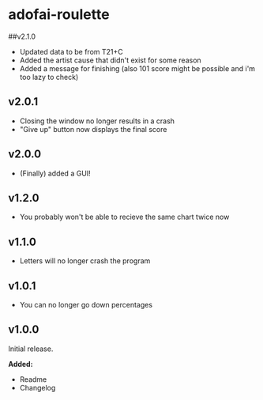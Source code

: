 # adofai-roulette

##v2.1.0

- Updated data to be from T21+C
- Added the artist cause that didn't exist for some reason
- Added a message for finishing (also 101 score might be possible and i'm too lazy to check)

## v2.0.1

- Closing the window no longer results in a crash
- "Give up" button now displays the final score

## v2.0.0

- (Finally) added a GUI!

## v1.2.0

- You probably won't be able to recieve the same chart twice now

## v1.1.0

- Letters will no longer crash the program

## v1.0.1

- You can no longer go down percentages

## v1.0.0

Initial release.

**Added:**
- Readme
- Changelog
